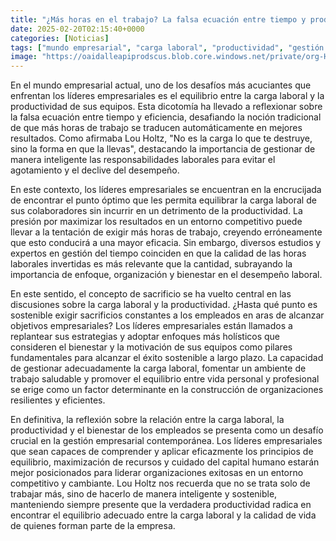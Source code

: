 ```yaml
---
title: "¿Más horas en el trabajo? La falsa ecuación entre tiempo y productividad"
date: 2025-02-20T02:15:40+0000
categories: [Noticias]
tags: ["mundo empresarial", "carga laboral", "productividad", "gestión del tiempo", "bienestar", "equilibrio", "liderazgo empresarial."]
image: "https://oaidalleapiprodscus.blob.core.windows.net/private/org-HKmKxpuNw3Y88lm4EBrIPq0n/user-ZwiCXOggLL8ZNNKE2g7rXFmV/img-C5Y6VprZeg9eq8q40fgMUROh.png?st=2025-02-20T01%3A15%3A40Z&se=2025-02-20T03%3A15%3A40Z&sp=r&sv=2024-08-04&sr=b&rscd=inline&rsct=image/png&skoid=d505667d-d6c1-4a0a-bac7-5c84a87759f8&sktid=a48cca56-e6da-484e-a814-9c849652bcb3&skt=2025-02-20T00%3A26%3A26Z&ske=2025-02-21T00%3A26%3A26Z&sks=b&skv=2024-08-04&sig=p5yExFbkhHpYFUCO8pANf1EI5pc3rpLUIIDZzNl6y0w%3D"
---
```


En el mundo empresarial actual, uno de los desafíos más acuciantes que enfrentan los líderes empresariales es el equilibrio entre la carga laboral y la productividad de sus equipos. Esta dicotomía ha llevado a reflexionar sobre la falsa ecuación entre tiempo y eficiencia, desafiando la noción tradicional de que más horas de trabajo se traducen automáticamente en mejores resultados. Como afirmaba Lou Holtz, "No es la carga lo que te destruye, sino la forma en que la llevas", destacando la importancia de gestionar de manera inteligente las responsabilidades laborales para evitar el agotamiento y el declive del desempeño.

En este contexto, los líderes empresariales se encuentran en la encrucijada de encontrar el punto óptimo que les permita equilibrar la carga laboral de sus colaboradores sin incurrir en un detrimento de la productividad. La presión por maximizar los resultados en un entorno competitivo puede llevar a la tentación de exigir más horas de trabajo, creyendo erróneamente que esto conducirá a una mayor eficacia. Sin embargo, diversos estudios y expertos en gestión del tiempo coinciden en que la calidad de las horas laborales invertidas es más relevante que la cantidad, subrayando la importancia de enfoque, organización y bienestar en el desempeño laboral.

En este sentido, el concepto de sacrificio se ha vuelto central en las discusiones sobre la carga laboral y la productividad. ¿Hasta qué punto es sostenible exigir sacrificios constantes a los empleados en aras de alcanzar objetivos empresariales? Los líderes empresariales están llamados a replantear sus estrategias y adoptar enfoques más holísticos que consideren el bienestar y la motivación de sus equipos como pilares fundamentales para alcanzar el éxito sostenible a largo plazo. La capacidad de gestionar adecuadamente la carga laboral, fomentar un ambiente de trabajo saludable y promover el equilibrio entre vida personal y profesional se erige como un factor determinante en la construcción de organizaciones resilientes y eficientes.

En definitiva, la reflexión sobre la relación entre la carga laboral, la productividad y el bienestar de los empleados se presenta como un desafío crucial en la gestión empresarial contemporánea. Los líderes empresariales que sean capaces de comprender y aplicar eficazmente los principios de equilibrio, maximización de recursos y cuidado del capital humano estarán mejor posicionados para liderar organizaciones exitosas en un entorno competitivo y cambiante. Lou Holtz nos recuerda que no se trata solo de trabajar más, sino de hacerlo de manera inteligente y sostenible, manteniendo siempre presente que la verdadera productividad radica en encontrar el equilibrio adecuado entre la carga laboral y la calidad de vida de quienes forman parte de la empresa.
    